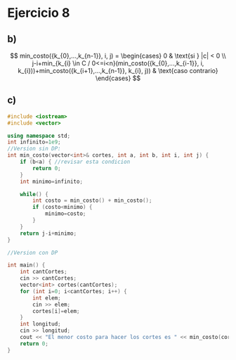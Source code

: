 # Ejercicio 8
## b) 
$$
min_costo({k_{0},...,k_{n-1}}, i, j) =
\begin{cases}
     0 & \text{si } |c| < 0 \\
     j-i+min_{k_{i} \in C / 0<=i<n}(min_costo({k_{0},...,k_{i-1}}, i, k_{i}))+min_costo({k_{i+1},...,k_{n-1}}, k_{i}, j)) & \text{caso contrario}
\end{cases}
$$

## c) 
```cpp
#include <iostream>
#include <vector>

using namespace std;
int infinito=1e9;
//Version sin DP:
int min_costo(vector<int>& cortes, int a, int b, int i, int j) {
    if (b<a) { //revisar esta condicion
        return 0;
    }
    int minimo=infinito;

    while() {
        int costo = min_costo() + min_costo();
        if (costo<minimo) {
            minimo=costo;
        }
    }
    return j-i+minimo;
}

//Version con DP

int main() {
    int cantCortes;
    cin >> cantCortes;
    vector<int> cortes(cantCortes);
    for (int i=0; i<cantCortes; i++) {
        int elem;
        cin >> elem;
        cortes[i]=elem;
    }
    int longitud;
    cin >> longitud;
    cout << "El menor costo para hacer los cortes es " << min_costo(cortes,0, cantCortes-1, 0, longitud);
    return 0;
}
```
